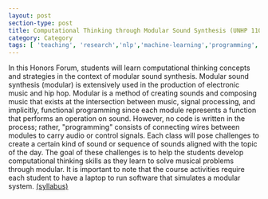 ```yaml
---
layout: post
section-type: post
title: Computational Thinking through Modular Sound Synthesis (UNHP 1100)
category: Category
tags: [ 'teaching', 'research','nlp','machine-learning','programming','mofacts','datawhys','ldi' ]
---
```

In this Honors Forum, students will learn computational thinking concepts and strategies in the context of modular sound synthesis. Modular sound synthesis (modular) is extensively used in the production of electronic music and hip hop. Modular is a method of creating sounds and composing music that exists at the intersection between music, signal processing, and implicitly, functional programming since each module represents a function that performs an operation on sound. However, no code is written in the process; rather, "programming" consists of connecting wires between modules to carry audio or control signals. Each class will pose challenges to create a certain kind of sound or sequence of sounds aligned with the topic of the day. The goal of these challenges is to help the students develop computational thinking skills as they learn to solve musical problems through modular. It is important to note that the course activities require each student to have a laptop to run software that simulates a modular system. [(syllabus)](https://blogs.memphis.edu/aolney/files/2022/08/1100_syllabus.pdf)
